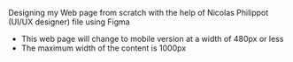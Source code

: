 Designing my Web page from scratch with the help of Nicolas Philippot (UI/UX designer) file using Figma

- This web page will change to mobile version at a width of 480px or less
- The maximum width of the content is 1000px
